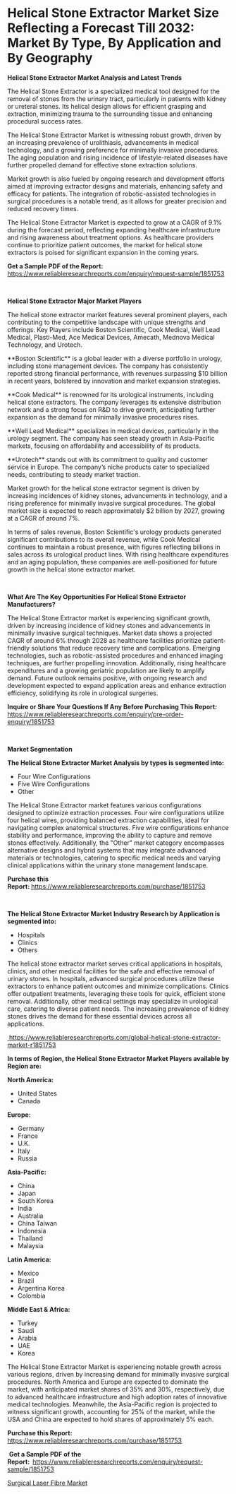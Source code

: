 <p><h1>Helical Stone Extractor Market Size Reflecting a Forecast Till 2032: Market By Type, By Application and By Geography</h1></p><p><strong>Helical Stone Extractor Market Analysis and Latest Trends</strong></p>
<p><p>The Helical Stone Extractor is a specialized medical tool designed for the removal of stones from the urinary tract, particularly in patients with kidney or ureteral stones. Its helical design allows for efficient grasping and extraction, minimizing trauma to the surrounding tissue and enhancing procedural success rates. </p><p>The Helical Stone Extractor Market is witnessing robust growth, driven by an increasing prevalence of urolithiasis, advancements in medical technology, and a growing preference for minimally invasive procedures. The aging population and rising incidence of lifestyle-related diseases have further propelled demand for effective stone extraction solutions. </p><p>Market growth is also fueled by ongoing research and development efforts aimed at improving extractor designs and materials, enhancing safety and efficacy for patients. The integration of robotic-assisted technologies in surgical procedures is a notable trend, as it allows for greater precision and reduced recovery times. </p><p>The Helical Stone Extractor Market is expected to grow at a CAGR of 9.1% during the forecast period, reflecting expanding healthcare infrastructure and rising awareness about treatment options. As healthcare providers continue to prioritize patient outcomes, the market for helical stone extractors is poised for significant expansion in the coming years.</p></p>
<p><strong>Get a Sample PDF of the Report:&nbsp;</strong> <a href="https://www.reliableresearchreports.com/enquiry/request-sample/1851753?utm_campaign=28&utm_medium=2&utm_source=Github&utm_content=ia&utm_term=07012025&utm_id=helical-stone-extractor">https://www.reliableresearchreports.com/enquiry/request-sample/1851753</a></p>
<p>&nbsp;</p>
<p><strong>Helical Stone Extractor Major Market Players</strong></p>
<p><p>The helical stone extractor market features several prominent players, each contributing to the competitive landscape with unique strengths and offerings. Key Players include Boston Scientific, Cook Medical, Well Lead Medical, Plasti-Med, Ace Medical Devices, Amecath, Mednova Medical Technology, and Urotech.</p><p>**Boston Scientific** is a global leader with a diverse portfolio in urology, including stone management devices. The company has consistently reported strong financial performance, with revenues surpassing $10 billion in recent years, bolstered by innovation and market expansion strategies.</p><p>**Cook Medical** is renowned for its urological instruments, including helical stone extractors. The company leverages its extensive distribution network and a strong focus on R&D to drive growth, anticipating further expansion as the demand for minimally invasive procedures rises.</p><p>**Well Lead Medical** specializes in medical devices, particularly in the urology segment. The company has seen steady growth in Asia-Pacific markets, focusing on affordability and accessibility of its products.</p><p>**Urotech** stands out with its commitment to quality and customer service in Europe. The company’s niche products cater to specialized needs, contributing to steady market traction.</p><p>Market growth for the helical stone extractor segment is driven by increasing incidences of kidney stones, advancements in technology, and a rising preference for minimally invasive surgical procedures. The global market size is expected to reach approximately $2 billion by 2027, growing at a CAGR of around 7%.</p><p>In terms of sales revenue, Boston Scientific's urology products generated significant contributions to its overall revenue, while Cook Medical continues to maintain a robust presence, with figures reflecting billions in sales across its urological product lines. With rising healthcare expenditures and an aging population, these companies are well-positioned for future growth in the helical stone extractor market.</p></p>
<p>&nbsp;</p>
<p><strong>What Are The Key Opportunities For Helical Stone Extractor Manufacturers?</strong></p>
<p><p>The Helical Stone Extractor market is experiencing significant growth, driven by increasing incidence of kidney stones and advancements in minimally invasive surgical techniques. Market data shows a projected CAGR of around 6% through 2028 as healthcare facilities prioritize patient-friendly solutions that reduce recovery time and complications. Emerging technologies, such as robotic-assisted procedures and enhanced imaging techniques, are further propelling innovation. Additionally, rising healthcare expenditures and a growing geriatric population are likely to amplify demand. Future outlook remains positive, with ongoing research and development expected to expand application areas and enhance extraction efficiency, solidifying its role in urological surgeries.</p></p>
<p><strong>Inquire or Share Your Questions If Any Before Purchasing This Report:</strong> <a href="https://www.reliableresearchreports.com/enquiry/pre-order-enquiry/1851753?utm_campaign=28&utm_medium=2&utm_source=Github&utm_content=ia&utm_term=07012025&utm_id=helical-stone-extractor">https://www.reliableresearchreports.com/enquiry/pre-order-enquiry/1851753</a></p>
<p>&nbsp;</p>
<p><strong>Market Segmentation</strong></p>
<p><strong>The Helical Stone Extractor Market Analysis by types is segmented into:</strong></p>
<p><ul><li>Four Wire Configurations</li><li>Five Wire Configurations</li><li>Other</li></ul></p>
<p><p>The Helical Stone Extractor market features various configurations designed to optimize extraction processes. Four wire configurations utilize four helical wires, providing balanced extraction capabilities, ideal for navigating complex anatomical structures. Five wire configurations enhance stability and performance, improving the ability to capture and remove stones effectively. Additionally, the "Other" market category encompasses alternative designs and hybrid systems that may integrate advanced materials or technologies, catering to specific medical needs and varying clinical applications within the urinary stone management landscape.</p></p>
<p><strong>Purchase this Report:&nbsp;</strong><a href="https://www.reliableresearchreports.com/purchase/1851753?utm_campaign=28&utm_medium=2&utm_source=Github&utm_content=ia&utm_term=07012025&utm_id=helical-stone-extractor">https://www.reliableresearchreports.com/purchase/1851753</a></p>
<p>&nbsp;</p>
<p><strong>The Helical Stone Extractor Market Industry Research by Application is segmented into:</strong></p>
<p><ul><li>Hospitals</li><li>Clinics</li><li>Others</li></ul></p>
<p><p>The helical stone extractor market serves critical applications in hospitals, clinics, and other medical facilities for the safe and effective removal of urinary stones. In hospitals, advanced surgical procedures utilize these extractors to enhance patient outcomes and minimize complications. Clinics offer outpatient treatments, leveraging these tools for quick, efficient stone removal. Additionally, other medical settings may specialize in urological care, catering to diverse patient needs. The increasing prevalence of kidney stones drives the demand for these essential devices across all applications.</p></p>
<p><a href="https://www.reliableresearchreports.com/global-helical-stone-extractor-market-r1851753?utm_campaign=28&utm_medium=2&utm_source=Github&utm_content=ia&utm_term=07012025&utm_id=helical-stone-extractor">&nbsp;https://www.reliableresearchreports.com/global-helical-stone-extractor-market-r1851753</a></p>
<p><strong>In terms of Region, the Helical Stone Extractor Market Players available by Region are:</strong></p>
<p>
    <p> <strong> North America: </strong>
        <ul>
            <li>United States</li>
            <li>Canada</li>
        </ul>
        </p> 
    <p> <strong> Europe: </strong>
        <ul>
            <li>Germany</li>
            <li>France</li>
            <li>U.K.</li>
            <li>Italy</li>
            <li>Russia</li>
        </ul>
        </p> 
    <p> <strong> Asia-Pacific: </strong>
        <ul>
            <li>China</li>
            <li>Japan</li>
            <li>South Korea</li>
            <li>India</li>
            <li>Australia</li>
            <li>China Taiwan</li>
            <li>Indonesia</li>
            <li>Thailand</li>
            <li>Malaysia</li>
        </ul>
        </p> 
    <p> <strong> Latin America: </strong>
        <ul>
            <li>Mexico</li>
            <li>Brazil</li>
            <li>Argentina Korea</li>
            <li>Colombia</li>
        </ul>
        </p> 
    <p> <strong> Middle East & Africa: </strong>
        <ul>
            <li>Turkey</li>
            <li>Saudi</li>
            <li>Arabia</li>
            <li>UAE</li>
            <li>Korea</li>
        </ul>
    </p>
    </p>
<p><p>The Helical Stone Extractor Market is experiencing notable growth across various regions, driven by increasing demand for minimally invasive surgical procedures. North America and Europe are expected to dominate the market, with anticipated market shares of 35% and 30%, respectively, due to advanced healthcare infrastructure and high adoption rates of innovative medical technologies. Meanwhile, the Asia-Pacific region is projected to witness significant growth, accounting for 25% of the market, while the USA and China are expected to hold shares of approximately 5% each.</p></p>
<p><strong>Purchase this Report: </strong><a href="https://www.reliableresearchreports.com/purchase/1851753?utm_campaign=28&utm_medium=2&utm_source=Github&utm_content=ia&utm_term=07012025&utm_id=helical-stone-extractor">https://www.reliableresearchreports.com/purchase/1851753</a></p>
<p>&nbsp;<strong>Get a Sample PDF of the Report:&nbsp;&nbsp;</strong><a href="https://www.reliableresearchreports.com/enquiry/request-sample/1851753?utm_campaign=28&utm_medium=2&utm_source=Github&utm_content=ia&utm_term=07012025&utm_id=helical-stone-extractor">https://www.reliableresearchreports.com/enquiry/request-sample/1851753</a></p>
<p><strong></strong></p>
<p><p><a href="https://github.com/indrystar/Market-Research-Report-List-5/blob/main/surgical-laser-fibre-market.md?utm_campaign=28&utm_medium=2&utm_source=Github&utm_content=ia&utm_term=07012025&utm_id=helical-stone-extractor">Surgical Laser Fibre Market</a></p></p>
